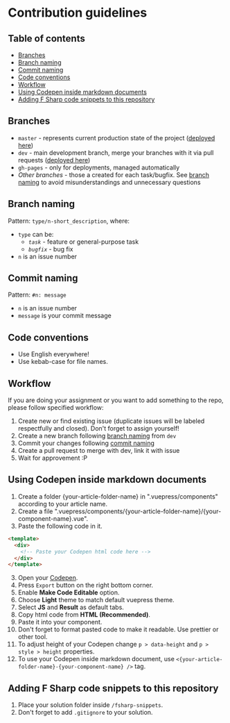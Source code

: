 # Contribution guidelines

## Table of contents

- [Branches](#branches)
- [Branch naming](#branch-naming)
- [Commit naming](#commit-naming)
- [Code conventions](#code-conventions)
- [Workflow](#workflow)
- [Using Codepen inside markdown documents](#using-codepen-inside-markdown-documents)
- [Adding F Sharp code snippets to this repository](#adding-f-sharp-code-snippets-to-this-repository)

## Branches

- `master` - represents current production state of the project ([deployed here](https://pacifi5t.github.io/fp-js/master))
- `dev` - main development branch, merge your branches with it via pull requests ([deployed here](https://pacifi5t.github.io/fp-js/dev))
- `gh-pages` - only for deployments, managed automatically
- _Other branches_ - those a created for each task/bugfix. See [branch naming](#branch-naming) to avoid misunderstandings and unnecessary questions

## Branch naming

Pattern: `type/n-short_description`, where:

- `type` can be:
  - _`task`_ - feature or general-purpose task
  - _`bugfix`_ - bug fix
- `n` is an issue number

## Commit naming

Pattern: `#n: message`

- `n` is an issue number
- `message` is your commit message

## Code conventions

- Use English everywhere!
- Use kebab-case for file names.

## Workflow

If you are doing your assignment or you want to add something to the repo, please follow specified workflow:

1. Create new or find existing issue (duplicate issues will be labeled respectfully and closed). Don't forget to assign yourself!
2. Create a new branch following [branch naming](#branch-naming) from `dev`
3. Commit your changes following [commit naming](#commit-naming)
4. Create a pull request to merge with dev, link it with issue
5. Wait for approvement :P

## Using Codepen inside markdown documents

1. Create a folder {your-article-folder-name} in ".vuepress/components" according to your article name.
2. Create a file ".vuepress/components/{your-article-folder-name}/{your-component-name}.vue".
3. Paste the following code in it.

```html
<template>
  <div>
    <!-- Paste your Codepen html code here -->
  </div>
</template>
```

3. Open your [Codepen](https://codepen.io/).
4. Press `Export` button on the right bottom corner.
5. Enable **Make Code Editable** option.
6. Choose **Light** theme to match default vuepress theme.
7. Select **JS** and **Result** as default tabs.
8. Copy html code from **HTML (Recommended)**.
9. Paste it into your component.
10. Don't forget to format pasted code to make it readable. Use prettier or other tool.
11. To adjust height of your Codepen change `p > data-height` and `p > style > height` properties.
12. To use your Codepen inside markdown document, use `<{your-article-folder-name}-{your-component-name} />` tag.

## Adding F Sharp code snippets to this repository

1. Place your solution folder inside `/fsharp-snippets`.
2. Don't forget to add `.gitignore` to your solution.
